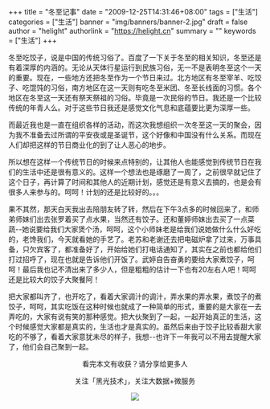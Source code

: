 +++
title = "冬至记事"
date = "2009-12-25T14:31:46+08:00"
tags = ["生活"]
categories = ["生活"]
banner = "img/banners/banner-2.jpg"
draft = false
author = "helight"
authorlink = "https://helight.cn"
summary = ""
keywords = ["生活"]
+++

冬至吃饺子，说是中国的传统习俗了。百度了一下关于冬至的相关知识，冬至还是有着深厚的内涵的。无论从天体行星运行到民族习俗，无一不是表明冬至这个一天的重要。现在，一些地方还把冬至作为一个节日来过。北方地区有冬至宰羊、吃饺子、吃馄饨的习俗，南方地区在这一天则有吃冬至米团、冬至长线面的习惯。各个地区在冬至这一天还有祭天祭祖的习俗。毕竟是一次民俗的节日。我还是一个比较传统的年青人么。对于这些节日我还是感觉文化气息和底蕴要比更为深厚一些。
<!--more-->
而最近我也是一直在组织各样的活动，而这次我想组织一次冬至这一天的聚会，因为我不准备去过所谓的平安夜或是圣诞节，这个好像和中国没有什么关系。而现在人们却把这样的节日商业化的到了让人恶心的地步。

所以想在这样一个传统节日的时候来点特别的，让其他人也能感觉到传统节日在我们的生活中还是很有意义的。这样一个想法也是琢磨了一周了，之前很早就记住了这个日子，再计算了时间和其他人的近期计划，感觉还是有意义去搞的，也是会有很多人来参与的。呵呵！计划的还是比较好的。。。

果不其然，那天白天我出去陪朋友转了转，然后在下午3点多的时候回来了，和师弟师妹们出去张罗着买了点水果，当然还有饺子。还和董婷师妹出去买了一点菜蔬--她说要给我们大家煲个汤，呵呵，这个小师妹老是给我们说她做什么什么好吃的，老馋我们，今天就看她的手艺了。老苏和老谢还去把电磁炉拿了过来，万事具备，只欠宾客了，都准备好了，开始给她们打电话通知了，其实在之前也都给他们打过招呼了，现在也就是告诉他们开饭了。武婷自告奋勇的要给大家煮饺子，呵呵！最后我也记不清出来了多少人，但是粗粗的估计一下也有20左右人吧！呵呵还是比较大的饺子大聚餐阿！

把大家都叫齐了，也开吃了，看着大家调汁的调汁，弄水果的弄水果，煮饺子的煮饺子，呵呵，其实吃饭在这种时候也就成了一种简单的形式，重要的是大家在一去弄吃的，大家有说有笑的那种感觉。把大伙聚到了一起，一起开始真正的生活，这个时候感觉大家都是真实的，生活也才是真实的。虽然后来由于饺子比较香甜大家吃的不够了，看着大家意犹未尽的样子，我想--也许下一年我可以不用去提醒大家了，他们会自己聚到一起。

<center>
看完本文有收获？请分享给更多人<br>

关注「黑光技术」，关注大数据+微服务<br>

![](/img/qrcode_helight_tech.jpg)
</center>
